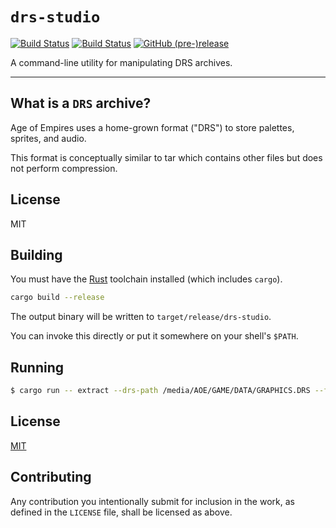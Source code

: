 # `drs-studio`

[![Build Status](https://travis-ci.org/ChariotEngine/drs-studio.svg?branch=master)](https://travis-ci.org/ChariotEngine/drs-studio) [![Build Status](https://ci.appveyor.com/api/projects/status/github/ChariotEngine/drs-studio?branch=master&svg=true)](https://ci.appveyor.com/project/ChariotEngine/drs-studio) [![GitHub (pre-)release](https://img.shields.io/github/release/ChariotEngine/drs-studio/all.svg)](https://github.com/ChariotEngine/drs-studio/releases)

A command-line utility for manipulating DRS archives.

---

## What is a `DRS` archive?

Age of Empires uses a home-grown format ("DRS") to store palettes, sprites, and audio.

This format is conceptually similar to tar which contains other files but does not perform compression.

## License

MIT

## Building

You must have the [Rust](https://rust-lang.org) toolchain installed (which includes `cargo`).

```sh
cargo build --release
```

The output binary will be written to `target/release/drs-studio`.

You can invoke this directly or put it somewhere on your shell's `$PATH`.

## Running

```sh
$ cargo run -- extract --drs-path /media/AOE/GAME/DATA/GRAPHICS.DRS --file-name 00412.slp
```

## License

[MIT](LICENSE.md)

## Contributing

Any contribution you intentionally submit for inclusion in the work, as defined
in the `LICENSE` file, shall be licensed as above.